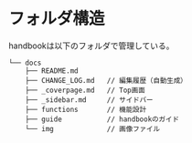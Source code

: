 # フォルダ構造

handbookは以下のフォルダで管理している。

```
└── docs
    ├── README.md
    ├── CHANGE_LOG.md   // 編集履歴（自動生成）
    ├── _coverpage.md   // Top画面
    ├── _sidebar.md     // サイドバー
    ├── functions       // 機能設計
    ├── guide           // handbookのガイド
    └── img             // 画像ファイル
```